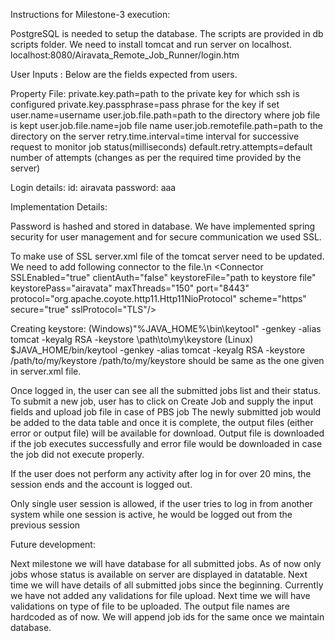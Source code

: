 Instructions for Milestone-3 execution:

PostgreSQL is needed to setup the database. The scripts are provided in db scripts folder. 
We need to install tomcat and run server on localhost.
localhost:8080/Airavata_Remote_Job_Runner/login.htm

User Inputs : Below are the fields expected from users.

Property File:
private.key.path=path to the private key for which ssh is configured
private.key.passphrase=pass phrase for the key if set
user.name=username
user.job.file.path=path to the directory where job file is kept
user.job.file.name=job file name
user.job.remotefile.path=path to the directory on the server
retry.time.interval=time interval for successive request to monitor job status(milliseconds)
default.retry.attempts=default number of attempts (changes as per the required time provided by the server) 

Login details: 
id: airavata
password: aaa

Implementation Details:

Password is hashed and stored in database. We have implemented spring security for user management and for secure communication we used SSL.

To make use of SSL server.xml file of the tomcat server need to be updated.
We need to add following connector to the file.\n
&lt;Connector SSLEnabled="true" clientAuth="false" keystoreFile="path to keystore file" keystorePass="airavata" maxThreads="150" port="8443" protocol="org.apache.coyote.http11.Http11NioProtocol" scheme="https" secure="true" sslProtocol="TLS"/&gt;

Creating keystore:
(Windows)"%JAVA_HOME%\bin\keytool" -genkey -alias tomcat -keyalg RSA
  -keystore \path\to\my\keystore
(Linux) $JAVA_HOME/bin/keytool -genkey -alias tomcat -keyalg RSA
  -keystore /path/to/my/keystore
/path/to/my/keystore should be same as the one given in server.xml file.

Once logged in, the user can see all the submitted jobs list and their status. 
To submit a new job, user has to click on Create Job and supply the input fields and upload job file in case of PBS job
The newly submitted job would be added to the data table and once it is complete, the output files (either error or output file) will be available for download. Output file is downloaded if the job executes successfully and error file would be downloaded in case the job did not execute properly.

If the user does not perform any activity after log in for over 20 mins, the session ends and the account is logged out.

Only single user session is allowed, if the user tries to log in from another system while one session is active, he would be logged out from the previous session

Future development:

Next milestone we will have database for all submitted jobs. As of now only jobs whose status is available on server are displayed in datatable. Next time we will have details of all submitted jobs since the beginning.
Currently we have not added any validations for file upload. Next time we will have validations on type of file to be uploaded.
The output file names are hardcoded as of now. We will append job ids for the same once we maintain database.

